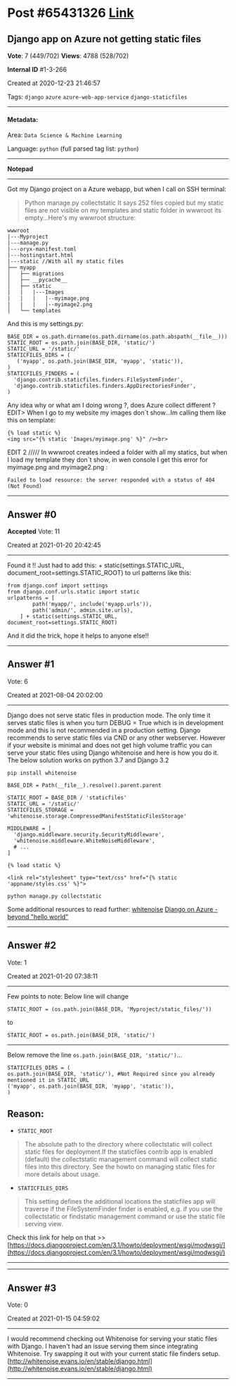 
# Post \#65431326 [Link](https://stackoverflow.com/questions/65431326/)

## Django app on Azure not getting static files

**Vote**: 7 (449/702) **Views**: 4788 (528/702) 

**Internal ID** \#1-3-266

Created at 2020-12-23 21:46:57

Tags: `django` `azure` `azure-web-app-service` `django-staticfiles`

----------

#### Metadata:

Area: `Data Science & Machine Learning`

Language: `python` (full parsed tag list: `python`)

----------

**Notepad**


----------

Got  my Django project on a Azure webapp, but when I call on SSH terminal:
> Python manage.py collectstatic
It says 252 files copied but my static files are not visible on my templates and static folder in wwwroot its empty...Here's my wwwroot structure:
```
wwwroot
|---Myproject
|---manage.py
|---oryx-manifest.toml
|---hostingstart.html
|---static //With all my static files
├── myapp
│   ├── migrations
│   ├── __pycache__
│   ├── static
|   |   |---Images
|   |   |   |--myimage.png
|   |   |   |--myimage2.png
│   └── templates
```

And this is my settings.py:
```
BASE_DIR = os.path.dirname(os.path.dirname(os.path.abspath(__file__)))
STATIC_ROOT = os.path.join(BASE_DIR, 'static/')
STATIC_URL = '/static/'
STATICFILES_DIRS = (
   ('myapp', os.path.join(BASE_DIR, 'myapp', 'static')),
)
STATICFILES_FINDERS = (
  'django.contrib.staticfiles.finders.FileSystemFinder',
  'django.contrib.staticfiles.finders.AppDirectoriesFinder',
)
```

Any idea why or what am I doing wrong ?, does Azure collect different ?
EDIT> When I go to my website my images don´t show...Im calling them like this on template:
```
{% load static %}
<img src="{% static 'Images/myimage.png' %}" /><br>
```

EDIT 2 /////
In wwwroot creates indeed a folder with all my statics, but when I load my template they don´t show, in wen console I get this error for myimage.png and myimage2.png :
```
Failed to load resource: the server responded with a status of 404 (Not Found)
```



----------
        
## Answer \#0

**Accepted** Vote: 11

Created at 2021-01-20 20:42:45

------------

Found it !!
Just had to add this:  + static(settings.STATIC_URL, document_root=settings.STATIC_ROOT) to url patterns like this:
```
from django.conf import settings
from django.conf.urls.static import static
urlpatterns = [
        path('myapp/', include('myapp.urls')),
        path('admin/', admin.site.urls),
    ] + static(settings.STATIC_URL, document_root=settings.STATIC_ROOT)
```

And it did the trick, hope it helps to anyone else!!


------------
    
    
## Answer \#1

 Vote: 6

Created at 2021-08-04 20:02:00

------------

Django does not serve static files in production mode.
The only time it serves static files is when you turn DEBUG = True which is in development mode and this is not recommended in a production setting.
Django recommends to serve static files via CND or any other webserver. However if your website is minimal and does not get high volume traffic you can serve your static files using Django whitenoise and here is how you do it.
The below solution works on python 3.7 and Django 3.2

```
pip install whitenoise
```


```
BASE_DIR = Path(__file__).resolve().parent.parent
```


```
STATIC_ROOT = BASE_DIR / 'staticfiles'
STATIC_URL = '/static/'
STATICFILES_STORAGE = 'whitenoise.storage.CompressedManifestStaticFilesStorage'
```


```
MIDDLEWARE = [
  'django.middleware.security.SecurityMiddleware',
  'whitenoise.middleware.WhiteNoiseMiddleware',
  # ...
]
```

`{% load static %}`
```
<link rel="stylesheet" type="text/css" href="{% static 'appname/styles.css' %}">
```


```
python manage.py collectstatic
```


Some additional resources to read further:
[whitenoise](http://whitenoise.evans.io/en/stable/index.html)
[Django on Azure - beyond "hello world"](https://tonybaloney.github.io/posts/django-on-azure-beyond-hello-world.html)


------------
    
    
## Answer \#2

 Vote: 1

Created at 2021-01-20 07:38:11

------------

Few points to note:
Below line will change
```
STATIC_ROOT = (os.path.join(BASE_DIR, 'Myproject/static_files/'))
```

to
```
STATIC_ROOT = os.path.join(BASE_DIR, 'static/')
```

> 

---


Below remove the line `os.path.join(BASE_DIR, 'static/')`...
```
STATICFILES_DIRS = (
os.path.join(BASE_DIR, 'static/'), #Not Required since you already mentioned it in STATIC_URL
('myapp', os.path.join(BASE_DIR, 'myapp', 'static')),
)
```


## Reason:


- `STATIC_ROOT`
> The absolute path to the directory where collectstatic will collect
static files for deployment.If the staticfiles contrib app is enabled (default) the collectstatic management command will collect static files into this
directory. See the howto on managing static files for more details
about usage.
- `STATICFILES_DIRS`
> This setting defines the additional locations the staticfiles app will
traverse if the FileSystemFinder finder is enabled, e.g. if you use
the collectstatic or findstatic management command or use the static
file serving view.

Check this link for help on that >> [https://docs.djangoproject.com/en/3.1/howto/deployment/wsgi/modwsgi/](https://docs.djangoproject.com/en/3.1/howto/deployment/wsgi/modwsgi/)

---





------------
    
    
## Answer \#3

 Vote: 0

Created at 2021-01-15 04:59:02

------------

I would recommend checking out Whitenoise for serving your static files with Django. I haven't had an issue serving them since integrating Whitenoise. Try swapping it out with your current static file finders setup.
[http://whitenoise.evans.io/en/stable/django.html](http://whitenoise.evans.io/en/stable/django.html)


------------
    
    